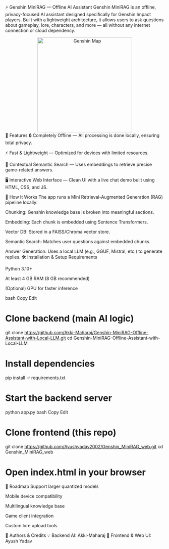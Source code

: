 ⚡ Genshin MiniRAG — Offline AI Assistant
Genshin MiniRAG is an offline, privacy-focused AI assistant designed specifically for Genshin Impact players. Built with a lightweight architecture, it allows users to ask questions about gameplay, lore, characters, and more — all without any internet connection or cloud dependency.

<div align="center"> <img src="https://i.pinimg.com/736x/6c/2b/d1/6c2bd1e5f7ee3a7dcc8a039c7d9450f8.jpg" alt="Genshin Map" width="300" /> </div>
🚀 Features
🔒 Completely Offline — All processing is done locally, ensuring total privacy.

⚡ Fast & Lightweight — Optimized for devices with limited resources.

🎯 Contextual Semantic Search — Uses embeddings to retrieve precise game-related answers.

🖥️ Interactive Web Interface — Clean UI with a live chat demo built using HTML, CSS, and JS.

🧠 How It Works
The app runs a Mini Retrieval-Augmented Generation (RAG) pipeline locally:

Chunking: Genshin knowledge base is broken into meaningful sections.

Embedding: Each chunk is embedded using Sentence Transformers.

Vector DB: Stored in a FAISS/Chroma vector store.

Semantic Search: Matches user questions against embedded chunks.

Answer Generation: Uses a local LLM (e.g., GGUF, Mistral, etc.) to generate replies.
🛠 Installation & Setup
Requirements

Python 3.10+

At least 4 GB RAM (8 GB recommended)

(Optional) GPU for faster inference

bash
Copy
Edit
# Clone backend (main AI logic)
git clone https://github.com/Akki-Maharaj/Genshin-MiniRAG-Offline-Assistant-with-Local-LLM.git
cd Genshin-MiniRAG-Offline-Assistant-with-Local-LLM

# Install dependencies
pip install -r requirements.txt

# Start the backend server
python app.py
bash
Copy
Edit
# Clone frontend (this repo)
git clone https://github.com/Ayushyadav2002/Genshin_MiniRAG_web.git
cd Genshin_MiniRAG_web

# Open index.html in your browser
📌 Roadmap
 Support larger quantized models

 Mobile device compatibility

 Multilingual knowledge base

 Game client integration

 Custom lore upload tools

👥 Authors & Credits
💡 Backend AI: Akki-Maharaj
🎨 Frontend & Web UI: Ayush Yadav
